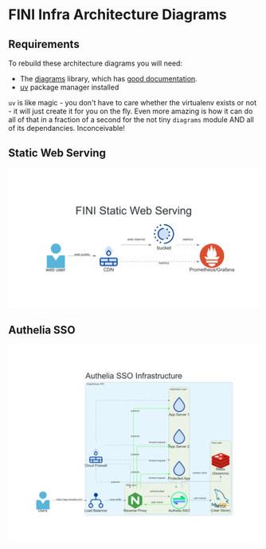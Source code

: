 # FINI Infra Architecture Diagrams

## Requirements

To rebuild these architecture diagrams you will need:

- The [diagrams](https://diagrams.mingrammer.com/) library, which has
  [good documentation](https://diagrams.mingrammer.com/docs/guides/diagram).
- [uv](https://github.com/astral-sh/uv) package manager installed

`uv` is like magic - you don't have to care whether the virtualenv
exists or not - it will just create it for you on the fly.
Even more amazing is how it can do all of that in a fraction
of a second for the not tiny `diagrams` module AND all of its
dependancies.  Inconceivable!

## Static Web Serving

![diagram for static web serving](fini_static_web_serving.png)

## Authelia SSO

![diagram for Authelia SSO](authelia_sso_infrastructure.png)
